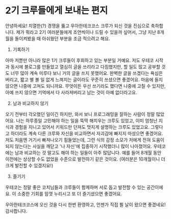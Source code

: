 # 2기 크루들에게 보내는 편지

안녕하세요!
치열한(?) 경쟁을 뚫고 우아한테크코스 크루가 되신 것을 진심으로 축하합니다.
제가 뭐라고 2기 여러분들에게 조언씩이나 드릴 수 있을까 싶어서, 그냥 지난 8개월을 돌이켜봤을 때 아쉬웠던 부분을 조금 적으려고 해요.


1. 기록하기

아마 저뿐만 아니라 많은 1기 크루들이 후회하고 있는 부분일 거예요. 저도 우테코 시작과 동시에 블로그를 만들었고 열심히 글을 쓰리라고 다짐했지만, 할 일도 많고 공부할 것도 너무 많아 계속 미루다 보니 거의 글을 쓰지 못했어요. 완벽한 글을 쓰겠다는 욕심은 버리고, 짧고 별 볼 일 없게 느껴지는 글이라도 꾸준히 쓰셨으면 좋겠어요. 마음에 들지 않으면 나중에 고쳐도 되니까요. 무엇이든 우선 쓰기라도 했다면 나중에 고칠 수 있지만, 아예 쓰지 않으면 기억에서 다 사라져버리고 남는 것이 아예 없더라고요.

2. 남과 비교하지 않기

오기 전부터 각오했던 일이긴 하지만, 와서 보니 프로그래밍을 잘하는 사람이 정말 많았어요. 나는 하루종일 고민해야 하는 일을 뚝딱 해치우는 크루도 있었고, 이미 엄청난 지식과 경험을 지니고 있어서 키워드만 던져도 멋지게 설명하는 크루도 있었고요. 그렇다고 하더라도 계속 다른 크루와 자신을 비교하면서 자괴감에 빠지지 마셨으면 좋겠어요. 저도 처음엔 거기서 빠져나오기 힘들었는데, 그런 식의 감정 소모가 저에게 전혀 도움이 되지 않는다는 사실을 깨닫고 '나 자신'에 집중하기 시작했더니 많이 나아졌어요. 우테코에는 남과 비교하는 것 말고도 해야 하는 일들이 아주 많답니다. 예를 들어 8개월 동안 이전에는 상상할 수도 없었을 수준으로 발전하기 같은 것이요. (여러분은 10개월이니 더 크게 발전할 수 있겠지요!)

3. 즐기기

우테코는 정말 좋은 코치님들과 크루들이 함께하며 서로 돕고 발전할 수 있는 공간이에요. 이 소중한 기회를 맘껏 누리시고 또 더 즐기셨으면 좋겠어요.


우아한테크코스에 오신 것을 다시 한번 환영하고, 언젠가 직접 뵐 날이 왔으면 좋겠네요! 감사합니다.